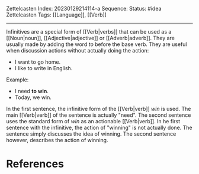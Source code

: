 Zettelcasten Index: 20230129214114-a
Sequence:
Status: #idea
Zettelcasten Tags: [[Language]], [[Verb]]

---

Infinitives are a special form of [[Verb|verbs]] that can be used as a [[Noun|noun]], [[Adjective|adjective]] or [[Adverb|adverb]]. They are usually made by adding the word *to* before the base verb. They are useful when discussion actions without actually doing the action:
- I want to go home.
- I like to write in English.

Example:
- I need **to win**.
- Today, we win.

In the first sentence, the infinitive form of the [[Verb|verb]] *win* is used. The main [[Verb|verb]] of the sentence is actually "need". The second sentence uses the standard form of *win* as an actionable [[Verb|verb]]. In he first sentence with the infinitive, the action of "winning" is not actually done. The sentence simply discusses the idea of winning. The second sentence however, describes the action of winning.

# References